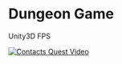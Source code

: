 Dungeon Game
==========

Unity3D FPS

[![Contacts Quest Video](http://img.youtube.com/vi/cBMMWZJqGdQ/0.jpg)](http://www.youtube.com/watch?v=cBMMWZJqGdQ "Video Title")
